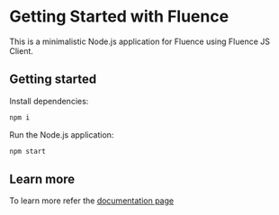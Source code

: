 # Getting Started with Fluence

This is a minimalistic Node.js application for Fluence using Fluence JS Client.

## Getting started

Install dependencies:

```bash
npm i
```

Run the Node.js application:

```bash
npm start
```

## Learn more

To learn more refer the [documentation page](http://localhost:3000/docs/build/js-client/js-client)

